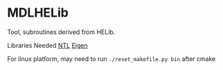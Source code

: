 # MDLHELib
Tool, subroutines derived from HELib.

Libraries Needed
[NTL](http://www.shoup.net/ntl/)
[Eigen](http://eigen.tuxfamily.org)

For linux platform, may need to run `./reset_makefile.py bin` after cmake
